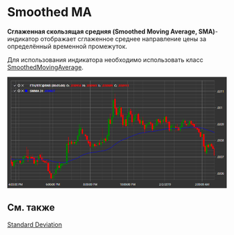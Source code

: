 # Smoothed MA

**Сглаженная скользящая средняя (Smoothed Moving Average, SMA)**\- индикатор отображает сглаженное среднее направление цены за определённый временной промежуток. 

Для использования индикатора необходимо использовать класс [SmoothedMovingAverage](xref:StockSharp.Algo.Indicators.SmoothedMovingAverage). 

![IndicatorSmoothedMovingAverage](../../../../images/indicatorsmoothedmovingaverage.png)

## См. также

[Standard Deviation](standard_deviation.md)
